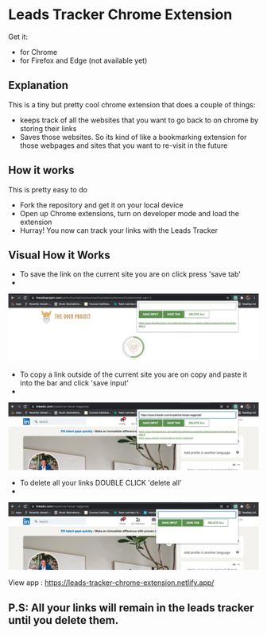 # Leads Tracker Chrome Extension

Get it:
<ul>
<li> for Chrome</li>
<li> for Firefox and Edge (not available yet)</li>
</ul>

## Explanation
This is a tiny but pretty cool chrome extension that does a couple of things:

<ul>
<li>keeps track of all the websites that you want to go back to on chrome by storing their links</li>
<li>Saves those websites. So its kind of like a bookmarking extension for those webpages and sites that you want to re-visit in the future</li>
</ul>

## How it works
This is pretty easy to do

<ul>
<li>Fork the repository and get it on your local device</li>
<li>Open up Chrome extensions, turn on developer mode and load the extension</li>
<li>Hurray! You now can track your links with the Leads Tracker</li>
 </ul>

## Visual How it Works
<ul>
 <li>To save the link on the current site you are on click press 'save tab'<li>
</ul>
<img src = "images/save tab.jpg">


<ul>
<li>To copy a link outside of the current site you are on copy and paste it into the bar and click 'save input'<li>
</ul>
<img src = "images/save input.jpg">

<ul>
<li>To delete all your links DOUBLE CLICK 'delete all'<li>
</ul>
<img src = "images/delete all.jpg">

View app : https://leads-tracker-chrome-extension.netlify.app/


## P.S: All your links will remain in the leads tracker until you delete them.


